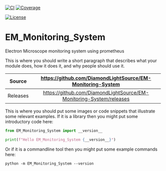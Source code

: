 [![CI](https://github.com/DiamondLightSource/EM-Monitoring-System/actions/workflows/ci.yml/badge.svg)](https://github.com/DiamondLightSource/EM-Monitoring-System/actions/workflows/ci.yml)
[![Coverage](https://codecov.io/gh/DiamondLightSource/EM-Monitoring-System/branch/main/graph/badge.svg)](https://codecov.io/gh/DiamondLightSource/EM-Monitoring-System)

[![License](https://img.shields.io/badge/License-Apache%202.0-blue.svg)](https://opensource.org/licenses/Apache-2.0)

# EM_Monitoring_System

Electron Microscope monitoring system using prometheus

This is where you should write a short paragraph that describes what your module does,
how it does it, and why people should use it.

Source          | <https://github.com/DiamondLightSource/EM-Monitoring-System>
:---:           | :---:
Releases        | <https://github.com/DiamondLightSource/EM-Monitoring-System/releases>

This is where you should put some images or code snippets that illustrate
some relevant examples. If it is a library then you might put some
introductory code here:

```python
from EM_Monitoring_System import __version__

print(f"Hello EM_Monitoring_System {__version__}")
```

Or if it is a commandline tool then you might put some example commands here:

```
python -m EM_Monitoring_System --version
```
